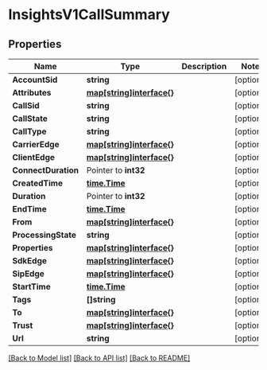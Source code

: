 # InsightsV1CallSummary

## Properties

Name | Type | Description | Notes
------------ | ------------- | ------------- | -------------
**AccountSid** | **string** |  | [optional] 
**Attributes** | [**map[string]interface{}**](.md) |  | [optional] 
**CallSid** | **string** |  | [optional] 
**CallState** | **string** |  | [optional] 
**CallType** | **string** |  | [optional] 
**CarrierEdge** | [**map[string]interface{}**](.md) |  | [optional] 
**ClientEdge** | [**map[string]interface{}**](.md) |  | [optional] 
**ConnectDuration** | Pointer to **int32** |  | [optional] 
**CreatedTime** | [**time.Time**](time.Time.md) |  | [optional] 
**Duration** | Pointer to **int32** |  | [optional] 
**EndTime** | [**time.Time**](time.Time.md) |  | [optional] 
**From** | [**map[string]interface{}**](.md) |  | [optional] 
**ProcessingState** | **string** |  | [optional] 
**Properties** | [**map[string]interface{}**](.md) |  | [optional] 
**SdkEdge** | [**map[string]interface{}**](.md) |  | [optional] 
**SipEdge** | [**map[string]interface{}**](.md) |  | [optional] 
**StartTime** | [**time.Time**](time.Time.md) |  | [optional] 
**Tags** | **[]string** |  | [optional] 
**To** | [**map[string]interface{}**](.md) |  | [optional] 
**Trust** | [**map[string]interface{}**](.md) |  | [optional] 
**Url** | **string** |  | [optional] 

[[Back to Model list]](../README.md#documentation-for-models) [[Back to API list]](../README.md#documentation-for-api-endpoints) [[Back to README]](../README.md)


